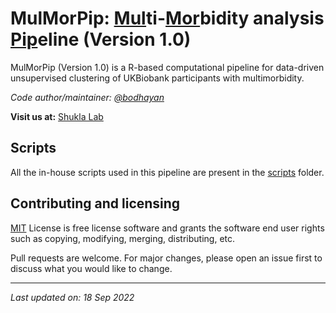 # MulMorPip: <ins>Mul</ins>ti-<ins>Mor</ins>bidity analysis <ins>Pip</ins>eline (Version 1.0)

MulMorPip (Version 1.0) is a R-based computational pipeline for data-driven unsupervised clustering of UKBiobank participants with multimorbidity.

*Code author/maintainer: [@bodhayan](https://github.com/bodhayan)*

**Visit us at:** [Shukla Lab](https://shuklalab.github.io/)

## Scripts

All the in-house scripts used in this pipeline are present in the [scripts](https://github.com/ShuklaLab/MulMorPip/tree/main/scripts) folder.

## Contributing and licensing
[MIT](https://choosealicense.com/licenses/mit/) License is free license software and grants the software end user rights such as copying, modifying, merging, distributing, etc.

Pull requests are welcome. For major changes, please open an issue first to discuss what you would like to change.

***
*Last updated on: 18 Sep 2022*
